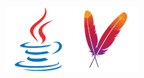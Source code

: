 <div align = "center" style = "display: inline_block">
	<img align = "center" alt = "JAVA" height = "150" width = "150" src = "https://raw.githubusercontent.com/devicons/devicon/master/icons/java/java-original.svg">
	<img align = "center" alt = "SB" height = "150" width = "150" src = "https://raw.githubusercontent.com/devicons/devicon/master/icons/maven/maven-original.svg">
</div>
